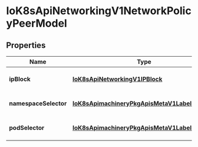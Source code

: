 # IoK8sApiNetworkingV1NetworkPolicyPeerModel

## Properties

Name | Type | Description | Notes
------------ | ------------- | ------------- | -------------
**ipBlock** | [**IoK8sApiNetworkingV1IPBlock**](IoK8sApiNetworkingV1IPBlock.md) |  | [optional] [default to undefined]
**namespaceSelector** | [**IoK8sApimachineryPkgApisMetaV1LabelSelector**](IoK8sApimachineryPkgApisMetaV1LabelSelector.md) |  | [optional] [default to undefined]
**podSelector** | [**IoK8sApimachineryPkgApisMetaV1LabelSelector**](IoK8sApimachineryPkgApisMetaV1LabelSelector.md) |  | [optional] [default to undefined]


